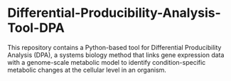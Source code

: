 # Differential-Producibility-Analysis-Tool-DPA
This repository contains a Python-based tool for Differential Producibility Analysis (DPA), a systems biology method that links gene expression data with a genome-scale metabolic model to identify condition-specific metabolic changes at the cellular level in an organism.
